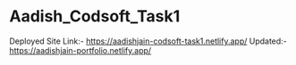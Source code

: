# Aadish_Codsoft_Task1
Deployed Site Link:- https://aadishjain-codsoft-task1.netlify.app/
Updated:- https://aadishjain-portfolio.netlify.app/
